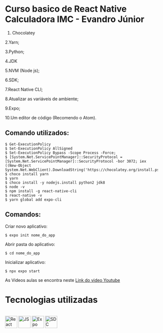 # Curso basico de React Native Calculadora IMC - Evandro Júnior

1. Chocolatey

2.Yarn;

3.Python;

4.JDK

5.NVM (Node js);

6.SDK;

7.React Native CLI;

8.Atualizar as variáveis de ambiente;

9.Expo;

10.Um editor de código (Recomendo o Atom).

## Comando utilizados:
	$ Get-ExecutionPolicy
	$ Set-ExecutionPolicy AllSigned
	$ Set-ExecutionPolicy Bypass -Scope Process -Force;
	$ [System.Net.ServicePointManager]::SecurityProtocol = [System.Net.ServicePointManager]::SecurityProtocol -bor 3072; iex ((New-Object System.Net.WebClient).DownloadString('https://chocolatey.org/install.ps1'))
	$ choco install yarn
	$ yarn
	$ choco install -y nodejs.install python2 jdk8
	$ node -v
	$ npm install -g react-native-cli
	$ react-native -v
	$ yarn global add expo-cli

## Comandos:
Criar novo aplicativo: 

	$ expo init nome_do_app
	
Abrir pasta do aplicativo:

	$ cd nome_do_app
	
Inicializar aplicativo: 

	$ npx expo start

As Videos aulas se encontra neste <a href="https://www.youtube.com/playlist?list=PLSUCi1OrmdtYeF_imvmYzUXY68RgSxkhZ/" target="_blank"> Link do video Youtube </a>

# Tecnologias utilizadas

<div style="display: inline_block"><br>
  <img align="center" alt="React" height="40" width="40" src="https://cdn.iconscout.com/icon/free/png-64/react-1-282599.png">
  <img align="center" alt="JS" height="40" width="40" src="https://cdn.iconscout.com/icon/free/png-64/javascript-3628858-3029998.png">
  <img align="center" alt="Expo" height="40" width="40" src="https://github.com/expo/expo/raw/main/.github/resources/banner.png">
  <img align="center" alt="SDC" height="40" width="40" src="https://cdn-images-1.medium.com/max/1200/1*y1fCsOVCYCTi1B9Q_0BOYg.png">
</div>
